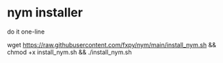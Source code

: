 # nym installer

do it one-line

wget https://raw.githubusercontent.com/fxpy/nym/main/install_nym.sh && chmod +x install_nym.sh && ./install_nym.sh 
